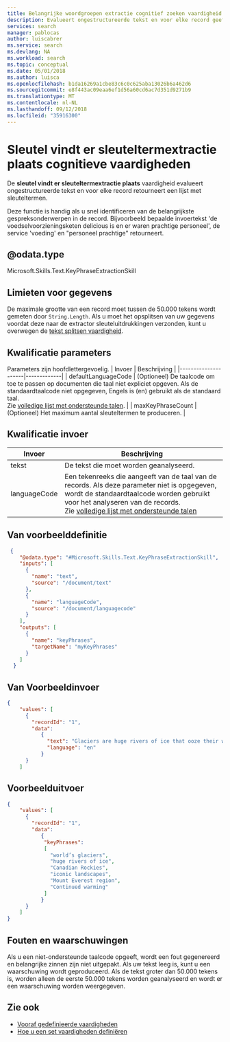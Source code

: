 ```yaml
---
title: Belangrijke woordgroepen extractie cognitief zoeken vaardigheid (Azure Search) | Microsoft Docs
description: Evalueert ongestructureerde tekst en voor elke record geeft als resultaat een lijst met belangrijke zinnen in een Azure Search verrijking-pijplijn.
services: search
manager: pablocas
author: luiscabrer
ms.service: search
ms.devlang: NA
ms.workload: search
ms.topic: conceptual
ms.date: 05/01/2018
ms.author: luisca
ms.openlocfilehash: b1da16269a1cbe83c6c0c625aba13026b6a462d6
ms.sourcegitcommit: e8f443ac09eaa6ef1d56a60cd6ac7d351d9271b9
ms.translationtype: MT
ms.contentlocale: nl-NL
ms.lasthandoff: 09/12/2018
ms.locfileid: "35916300"
---
```

#   <a name="key-phrase-extraction-cognitive-skill"></a>Sleutel vindt er sleuteltermextractie plaats cognitieve vaardigheden

De **sleutel vindt er sleuteltermextractie plaats** vaardigheid evalueert ongestructureerde tekst en voor elke record retourneert een lijst met sleuteltermen.

Deze functie is handig als u snel identificeren van de belangrijkste gespreksonderwerpen in de record. Bijvoorbeeld bepaalde invoertekst 'de voedselvoorzieningsketen delicious is en er waren prachtige personeel', de service 'voeding' en "personeel prachtige" retourneert.

## <a name="odatatype"></a>@odata.type  
Microsoft.Skills.Text.KeyPhraseExtractionSkill 

## <a name="data-limits"></a>Limieten voor gegevens
De maximale grootte van een record moet tussen de 50.000 tekens wordt gemeten door `String.Length`. Als u moet het opsplitsen van uw gegevens voordat deze naar de extractor sleuteluitdrukkingen verzonden, kunt u overwegen de [tekst splitsen vaardigheid](cognitive-search-skill-textsplit.md).

## <a name="skill-parameters"></a>Kwalificatie parameters

Parameters zijn hoofdlettergevoelig.
| Invoer                | Beschrijving |
|---------------------|-------------|
| defaultLanguageCode | (Optioneel) De taalcode om toe te passen op documenten die taal niet expliciet opgeven.  Als de standaardtaalcode niet opgegeven, Engels is (en) gebruikt als de standaard taal. <br/> Zie [volledige lijst met ondersteunde talen](https://docs.microsoft.com/azure/cognitive-services/text-analytics/text-analytics-supported-languages). |
| maxKeyPhraseCount   | (Optioneel) Het maximum aantal sleuteltermen te produceren. |

## <a name="skill-inputs"></a>Kwalificatie invoer
| Invoer     | Beschrijving |
|--------------------|-------------|
| tekst | De tekst die moet worden geanalyseerd.|
| languageCode  |  Een tekenreeks die aangeeft van de taal van de records. Als deze parameter niet is opgegeven, wordt de standaardtaalcode worden gebruikt voor het analyseren van de records. <br/>Zie [volledige lijst met ondersteunde talen](https://docs.microsoft.com/azure/cognitive-services/text-analytics/text-analytics-supported-languages)|

##  <a name="sample-definition"></a>Van voorbeelddefinitie

```json
 {
    "@odata.type": "#Microsoft.Skills.Text.KeyPhraseExtractionSkill",
    "inputs": [
      {
        "name": "text",
        "source": "/document/text"
      },
      {
        "name": "languageCode",
        "source": "/document/languagecode" 
      }
    ],
    "outputs": [
      {
        "name": "keyPhrases",
        "targetName": "myKeyPhrases"
      }
    ]
  }
```

##  <a name="sample-input"></a>Van Voorbeeldinvoer

```json
{
    "values": [
      {
        "recordId": "1",
        "data":
           {
             "text": "Glaciers are huge rivers of ice that ooze their way over land, powered by gravity and their own sheer weight. They accumulate ice from snowfall and lose it through melting. As global temperatures have risen, many of the world’s glaciers have already started to shrink and retreat. Continued warming could see many iconic landscapes – from the Canadian Rockies to the Mount Everest region of the Himalayas – lose almost all their glaciers by the end of the century.",
             "language": "en"
           }
      }
    ]
```


##  <a name="sample-output"></a>Voorbeelduitvoer

```json
{
    "values": [
      {
        "recordId": "1",
        "data":
           {
            "keyPhrases": 
            [
              "world’s glaciers", 
              "huge rivers of ice", 
              "Canadian Rockies", 
              "iconic landscapes",
              "Mount Everest region",
              "Continued warming"
            ]
           }
      }
    ]
}
```


## <a name="errors-and-warnings"></a>Fouten en waarschuwingen
Als u een niet-ondersteunde taalcode opgeeft, wordt een fout gegenereerd en belangrijke zinnen zijn niet uitgepakt.
Als uw tekst leeg is, kunt u een waarschuwing wordt geproduceerd.
Als de tekst groter dan 50.000 tekens is, worden alleen de eerste 50.000 tekens worden geanalyseerd en wordt er een waarschuwing worden weergegeven.

## <a name="see-also"></a>Zie ook

+ [Vooraf gedefinieerde vaardigheden](cognitive-search-predefined-skills.md)
+ [Hoe u een set vaardigheden definiëren](cognitive-search-defining-skillset.md)